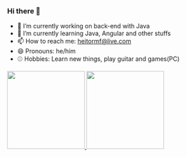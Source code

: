 ### Hi there 👋

- 🔭 I’m currently working on back-end with Java
- 🌱 I’m currently learning Java, Angular and other stuffs
- 📫 How to reach me: heitormf@live.com
- 😄 Pronouns: he/him
- ⚾ Hobbies: Learn new things, play guitar and games(PC)

<div align="left">
  <a href="https://github.com/hmfurtado">
  <img height="180em" src="https://github-readme-stats.vercel.app/api?username=hmfurtado&show_icons=true&theme=gotham&include_all_commits=true&count_private=true"/>
  <img height="180em" src="https://github-readme-stats.vercel.app/api/top-langs/?username=hmfurtado&layout=compact&langs_count=10&theme=gotham"/>
</div>
